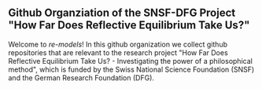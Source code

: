 ## Github Organziation of the SNSF-DFG Project "How Far Does Reflective Equilibrium Take Us?"

Welcome to *re-models*! In this github organization we collect github repositories that are relevant to the research project "How Far Does Reflective Equilibrium Take Us? - Investigating the power of a philosophical method", which is 
funded by the Swiss National Science Foundation (SNSF) and the German Research Foundation (DFG).
